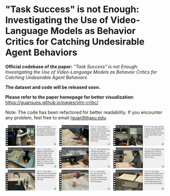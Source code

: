 # "Task Success" is not Enough: Investigating the Use of Video-Language Models as Behavior Critics for Catching Undesirable Agent Behaviors

**Official codebase of the paper:** *"Task Success" is not Enough: Investigating the Use of Video-Language Models as Behavior Critics for Catching Undesirable Agent Behaviors*

**The dataset and code will be released soon.**

**Please refer to the paper homepage for better visualization**: https://guansuns.github.io/pages/vlm-critic/

Note: The code has been refactored for better readability. If you encounter any problem, feel free to email lguan9@asu.edu.

![GPT-4V Critic Examples](assets/success_examples.png)






